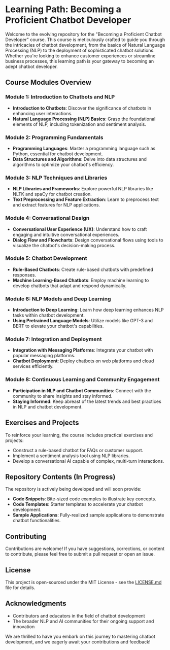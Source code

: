 # Learning Path: Becoming a Proficient Chatbot Developer

Welcome to the evolving repository for the "Becoming a Proficient Chatbot Developer" course. This course is meticulously crafted to guide you through the intricacies of chatbot development, from the basics of Natural Language Processing (NLP) to the deployment of sophisticated chatbot solutions. Whether you're looking to enhance customer experiences or streamline business processes, this learning path is your gateway to becoming an adept chatbot developer.

## Course Modules Overview

### Module 1: Introduction to Chatbots and NLP
- **Introduction to Chatbots**: Discover the significance of chatbots in enhancing user interactions.
- **Natural Language Processing (NLP) Basics**: Grasp the foundational elements of NLP, including tokenization and sentiment analysis.

### Module 2: Programming Fundamentals
- **Programming Languages**: Master a programming language such as Python, essential for chatbot development.
- **Data Structures and Algorithms**: Delve into data structures and algorithms to optimize your chatbot's efficiency.

### Module 3: NLP Techniques and Libraries
- **NLP Libraries and Frameworks**: Explore powerful NLP libraries like NLTK and spaCy for chatbot creation.
- **Text Preprocessing and Feature Extraction**: Learn to preprocess text and extract features for NLP applications.

### Module 4: Conversational Design
- **Conversational User Experience (UX)**: Understand how to craft engaging and intuitive conversational experiences.
- **Dialog Flow and Flowcharts**: Design conversational flows using tools to visualize the chatbot's decision-making process.

### Module 5: Chatbot Development
- **Rule-Based Chatbots**: Create rule-based chatbots with predefined responses.
- **Machine Learning-Based Chatbots**: Employ machine learning to develop chatbots that adapt and respond dynamically.

### Module 6: NLP Models and Deep Learning
- **Introduction to Deep Learning**: Learn how deep learning enhances NLP tasks within chatbot development.
- **Using Pretrained Language Models**: Utilize models like GPT-3 and BERT to elevate your chatbot's capabilities.

### Module 7: Integration and Deployment
- **Integration with Messaging Platforms**: Integrate your chatbot with popular messaging platforms.
- **Chatbot Deployment**: Deploy chatbots on web platforms and cloud services efficiently.

### Module 8: Continuous Learning and Community Engagement
- **Participation in NLP and Chatbot Communities**: Connect with the community to share insights and stay informed.
- **Staying Informed**: Keep abreast of the latest trends and best practices in NLP and chatbot development.

## Exercises and Projects

To reinforce your learning, the course includes practical exercises and projects:

- Construct a rule-based chatbot for FAQs or customer support.
- Implement a sentiment analysis tool using NLP libraries.
- Develop a conversational AI capable of complex, multi-turn interactions.

## Repository Contents (In Progress)

The repository is actively being developed and will soon provide:

- **Code Snippets**: Bite-sized code examples to illustrate key concepts.
- **Code Templates**: Starter templates to accelerate your chatbot development.
- **Sample Applications**: Fully-realized sample applications to demonstrate chatbot functionalities.

## Contributing

Contributions are welcome! If you have suggestions, corrections, or content to contribute, please feel free to submit a pull request or open an issue.

## License

This project is open-sourced under the MIT License - see the [LICENSE.md](LICENSE.md) file for details.

## Acknowledgments

- Contributors and educators in the field of chatbot development
- The broader NLP and AI communities for their ongoing support and innovation

We are thrilled to have you embark on this journey to mastering chatbot development, and we eagerly await your contributions and feedback!
